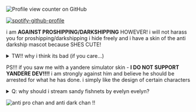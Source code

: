 ![Profile view counter on GitHub](https://komarev.com/ghpvc/?username=PUTYOURGITHUBUSERNAMEHERE) 



[![spotify-github-profile](https://spotify-github-profile.kittinanx.com/api/view?uid=zummbpf8z3oe12u47x7zkcw6p&cover_image=true&theme=novatorem&show_offline=false&background_color=121212&interchange=false&bar_color=53b14f&bar_color_cover=false)](https://github.com/kittinan/spotify-github-profile)

i am **AGAINST PROSHIPPING/DARKSHIPPING** HOWEVER! i will not harass you for proshipping/darkshipping
i hide freely and i have a skin of the anti darkship mascot because SHES CUTE!
<details>
<summary>TW!! why i think its bad (if you care...)</summary>

i do not necessarily think it is completely horrible, i do not care if you proship/darkship, but please just **do it behind closed doors**. making it your entire personality online and plastering it all over your social media essentially makes it not a coping mechanism, but a hobby. coping should not be plastered all over social media if it is done for a real trauma response. i am against people encouraging their harmful coping mechanisms over social media (like for ex. self harm, stuff like shtwt. im okay with age regressing, not to be confused with "age play!") and romanticizing it. children are all over social media these days, and stumbling upon something they should not see is a very big possibility. the most responsible thing you can do is make sure you do not contribute to the problem of immoral ships/concepts being put all over social media, and keep it private. i am completely pro-recovery and i wish dark/proshippers all the best, despite our differences in opinion. everyone should have a space where they are free to talk about their experiences with people who understand, however encouraging it, sharing it everywhere is not what i support. thanks for reading!

</details>

PS!!! if you saw me with a yandere simulator skin - **I DO NOT SUPPORT YANDERE DEV!!!!** i am strongly against him and believe he should be arrested for what he has done. i simply like the design of certain characters

<details>
<summary>Q: why should i stream sandy fishnets by evelyn evelyn?</summary>

A: its so good omg its my favorite sogn ever i could go on about it for hours i know every single lyric i know every single word and not those fucking messed up lyrics from spotify oh no no NO. i read them STRAIGHT from the soruce from the origianl evelyn evelyn dot com website. i know it all. i know it all and i am proud of it. evelyn evelyn is my favorite fictional character ever created it is peak fiction. fiction that i love fiction that i adore. you must stream it right now. right now right NOW

</details>


![anti pro chan and anti dark chan !!](https://cdn.discordapp.com/attachments/1144927373872070717/1405521563117424682/Gt6wyU-WEAAg1yc.png?ex=689f2175&is=689dcff5&hm=5bca7934988f447aafae95261810c3349c1e983aac0f99369d433f59564e4bcc&)
